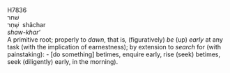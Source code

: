 <body>
  <p>H7836<br>  שׁחר  <br> שָׁחַר  ‎  shâchar  <br><i>shaw-khar‘ </i><br>A primitive root; properly to <i>dawn</i>, that is, (figuratively) <i>be</i> (up) <i>early</i> at any task (with the implication of earnestness); by extension to <i>search</i> for (with painstaking): - [do something] betimes, enquire early, rise (seek) betimes, seek (diligently) early, in the morning).<br></p>
 </body>
